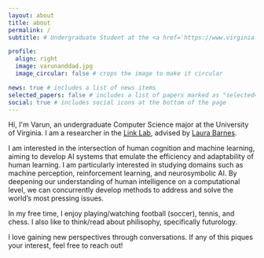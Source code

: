 ```yaml
---
layout: about
title: about
permalink: /
subtitle: # Undergraduate Student at the <a href='https://www.virginia.edu/'>University of Virginia</a>

profile:
  align: right
  image: varunanddad.jpg
  image_circular: false # crops the image to make it circular

news: true # includes a list of news items
selected_papers: false # includes a list of papers marked as "selected={true}"
social: true # includes social icons at the bottom of the page
---
```


Hi, I'm Varun, an undergraduate Computer Science major at the University of Virginia. I am a researcher in the <a href='https://engineering.virginia.edu/labs-groups/link-lab'>Link Lab</a>, advised by <a href='https://engineering.virginia.edu/faculty/laura-barnes'>Laura Barnes</a>.

I am interested in the intersection of human cognition and machine learning, aiming to develop AI systems that emulate the efficiency and adaptability of human learning. I am particularly interested in studying domains such as machine perception, reinforcement learning, and neurosymbolic AI. By deepening our understanding of human intelligence on a computational level, we can concurrently develop methods to address and solve the world’s most pressing issues.

In my free time, I enjoy playing/watching football (soccer), tennis, and chess. I also like to think/read about philisophy, specifically futurology.

I love gaining new perspectives through conversations. If any of this piques your interest, feel free to reach out!
